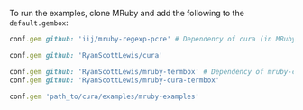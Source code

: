 To run the examples, clone MRuby and add the following to the `default.gembox`:

```rb
conf.gem github: 'iij/mruby-regexp-pcre' # Dependency of cura (in MRuby)

conf.gem github: 'RyanScottLewis/cura'

conf.gem github: 'RyanScottLewis/mruby-termbox' # Dependency of mruby-cura-termbox
conf.gem github: 'RyanScottLewis/mruby-cura-termbox'

conf.gem 'path_to/cura/examples/mruby-examples'
```
